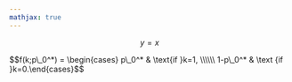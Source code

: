 ```yaml
---
mathjax: true
---
```


$$ y = x $$

<div> 
$$f(k;p\_0^*) = \begin{cases} p\_0^* & \text{if }k=1, \\\\\\
1-p\_0^* & \text {if }k=0.\end{cases}$$
</div>
